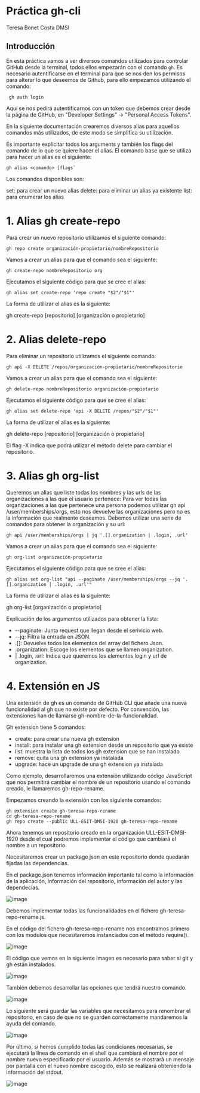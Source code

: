 # Práctica gh-cli 
Teresa Bonet Costa
DMSI

## Introducción 

En esta práctica vamos a ver diversos comandos utilizados para controlar GitHub desde la terminal, todos ellos empezarán con el comando ` gh `. 
Es necesario autentificarse en el terminal para que se nos den los permisos para alterar lo que deseemos de Github, para ello empezamos utilizando el comando: 
```
 gh auth login

```
 Aquí se nos pedirá autentificarnos con un token que debemos crear desde la página de GitHub, en "Developer Settings" -> "Personal Access Tokens". 

En la siguiente documentación crearemos diversos alias para aquellos comandos más utilizados, de este modo se simplifica su utilización.

Es importante explicitar todos los arguments y también los flags del comando de lo que se quiere hacer el alias. El comando base que se utiliza para hacer un alias es el siguiente:
```
gh alias <comando> [flags`

```
Los comandos disponibles son:

set: para crear un nuevo alias
delete: para eliminar un alias ya existente
list: para enumerar los alias

# 1. Alias gh create-repo

Para crear un nuevo repositorio utilizamos el siguiente comando: 

`gh repo create organización-propietario/nombreRepositorio`

Vamos a crear un alias para que el comando sea el siguiente: 

`gh create-repo nombreRepositorio org`

Ejecutamos el siguiente código para que se cree el alias:

```
gh alias set create-repo 'repo create "$2"/"$1"' 

```
La forma de utilizar el alias es la siguiente:

gh create-repo [repositorio] [organización o propietario]


# 2. Alias delete-repo
Para eliminar un repositorio utilizamos el siguiente comando: 

`gh api -X DELETE /repos/organización-propietario/nombreRepositorio`

Vamos a crear un alias para que el comando sea el siguiente: 

`gh delete-repo nombreRepositorio organización-propietario`

Ejecutamos el siguiente código para que se cree el alias:

```
gh alias set delete-repo 'api -X DELETE /repos/"$2"/"$1"' 

```
La forma de utilizar el alias es la siguiente:

gh delete-repo [repositorio] [organización o propietario]

El flag -X indica que podrá utilizar el método delete para cambiar el repositorio.
# 3. Alias gh org-list

Queremos un alias que liste todas los nombres y las urls de las organizaciones a las que el usuario pertenece:
Para ver todas las organizaciones a las que pertenece una persona podemos utilizar gh api /user/memberships/orgs, esto nos devuelve las organizaciones pero no es la información que realmente deseamos. Debemos utilizar una serie de comandos para obtener la organización y su url:


`gh api /user/memberships/orgs | jq '.[].organization | .login, .url'`


Vamos a crear un alias para que el comando sea el siguiente: 

`gh org-list organización-propietario`

Ejecutamos el siguiente código para que se cree el alias:

```
gh alias set org-list "api --paginate /user/memberships/orgs --jq '.[].organization | .login, .url'"

```

La forma de utilizar el alias es la siguiente:

gh org-list [organización o propietario]

 Explicación de los argumentos utilizados para obtener la lista:

* --paginate: Junta request que llegan desde el serivicio web.
* --jq: Filtra la entrada en JSON.
* .[]: Devuelve todos los elementos del array del fichero Json.
* .organization: Escoge los elementos que se llamen organization.
* | .login, .url: Indica que queremos los elementos login y url de organization.


# 4. Extensión en JS
Una extensión de gh es  un comando de GitHub CLI que añade una nueva funcionalidad al gh que no existe por defecto. Por convención, las extensiones han de llamarse gh-nombre-de-la-funcionalidad.

 Gh extension tiene 5 comandos:

* create: para crear una nueva gh extension
* install: para instalar una gh extension desde un repositorio que ya existe
* list: muestra la lista de todos los gh extension que se han instalado
* remove: quita una gh extension ya instalada
* upgrade: hace un upgrade de una gh extension ya instalada

Como ejemplo, desarrollaremos una extensión utilizando código JavaScript que nos permitirá cambiar el nombre de un repositorio usando el comando creado, le llamaremos gh-repo-rename.

Empezamos creando la extensión con los siguiente comandos:

```
gh extension create gh-teresa-repo-rename
cd gh-teresa-repo-rename
gh repo create --public ULL-ESIT-DMSI-1920 gh-teresa-repo-rename

```


Ahora tenemos un repositorio creado en la organización ULL-ESIT-DMSI-1920  desde el cual podremos implementar el código que cambiará el nombre a un repositorio.

Necesitaremos crear un package json en este repositorio donde quedarán fijadas las dependencias.

En el package.json tenemos información importante tal como la información de la aplicación, información del repositorio, información del autor y las dependecias.

![image](pckjson.png)


Debemos implementar todas las funcionalidades en el fichero gh-teresa-repo-rename.js. 

En el código del fichero gh-teresa-repo-rename nos encontramos primero con los modulos que necesitaremos instanciados con el método require().

![image](require.png)

El código que vemos en la siguiente imagen es necesario para saber si git y gh están instalados. 

![image](ghgit.png)

También debemos desarrollar las opciones que tendrá nuestro comando. 

![image](opcions.png)

Lo siguiente será guardar las variables que necesitamos para renombrar el repositorio, en caso de que no se guarden correctamente mandaremos la ayuda del comando. 

![image](variables.png)

Por último, si hemos cumplido todas las condiciones necesarias, se ejecutará la línea de comando en el shell que cambiará el nombre por el nombre nuevo especificado por el usuario. Además se mostrará un mensaje por pantalla con el nuevo nombre escogido, esto se realizará obteniendo la información del stdout. 

![image](ejecuta.png)
